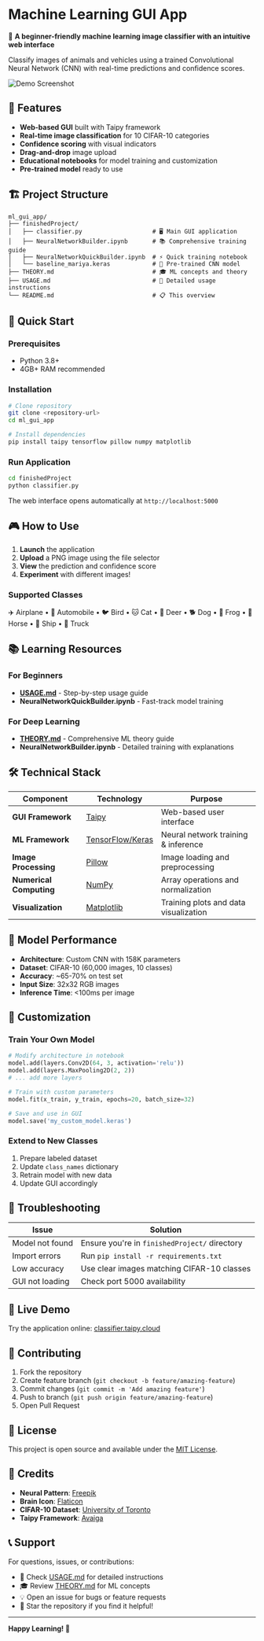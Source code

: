 # Machine Learning GUI App

🚀 **A beginner-friendly machine learning image classifier with an intuitive web interface**

Classify images of animals and vehicles using a trained Convolutional Neural Network (CNN) with real-time predictions and confidence scores.

![Demo Screenshot](https://github.com/MariyaSha/ml_gui_app/assets/32107652/4925650b-9ee5-4b55-ab7c-415b772762c1)

## 🎯 Features

- **Web-based GUI** built with Taipy framework
- **Real-time image classification** for 10 CIFAR-10 categories
- **Confidence scoring** with visual indicators
- **Drag-and-drop** image upload
- **Educational notebooks** for model training and customization
- **Pre-trained model** ready to use

## 🏗️ Project Structure

```
ml_gui_app/
├── finishedProject/
│   ├── classifier.py                    # 🖥️ Main GUI application
│   ├── NeuralNetworkBuilder.ipynb       # 📚 Comprehensive training guide
│   ├── NeuralNetworkQuickBuilder.ipynb  # ⚡ Quick training notebook
│   └── baseline_mariya.keras            # 🧠 Pre-trained CNN model
├── THEORY.md                            # 🎓 ML concepts and theory
├── USAGE.md                             # 📖 Detailed usage instructions
└── README.md                            # 📋 This overview
```

## 🚀 Quick Start

### Prerequisites
- Python 3.8+
- 4GB+ RAM recommended

### Installation
```bash
# Clone repository
git clone <repository-url>
cd ml_gui_app

# Install dependencies
pip install taipy tensorflow pillow numpy matplotlib
```

### Run Application
```bash
cd finishedProject
python classifier.py
```

The web interface opens automatically at `http://localhost:5000`

## 🎮 How to Use

1. **Launch** the application
2. **Upload** a PNG image using the file selector
3. **View** the prediction and confidence score
4. **Experiment** with different images!

### Supported Classes
✈️ Airplane • 🚗 Automobile • 🐦 Bird • 🐱 Cat • 🦌 Deer • 🐕 Dog • 🐸 Frog • 🐎 Horse • 🚢 Ship • 🚛 Truck

## 📚 Learning Resources

### For Beginners
- **[USAGE.md](USAGE.md)** - Step-by-step usage guide
- **NeuralNetworkQuickBuilder.ipynb** - Fast-track model training

### For Deep Learning
- **[THEORY.md](THEORY.md)** - Comprehensive ML theory guide
- **NeuralNetworkBuilder.ipynb** - Detailed training with explanations

## 🛠️ Technical Stack

| Component | Technology | Purpose |
|-----------|------------|----------|
| **GUI Framework** | [Taipy](https://github.com/Avaiga/taipy) | Web-based user interface |
| **ML Framework** | [TensorFlow/Keras](https://github.com/tensorflow) | Neural network training & inference |
| **Image Processing** | [Pillow](https://github.com/python-pillow/Pillow) | Image loading and preprocessing |
| **Numerical Computing** | [NumPy](https://github.com/numpy/numpy) | Array operations and normalization |
| **Visualization** | [Matplotlib](https://matplotlib.org/) | Training plots and data visualization |

## 🎯 Model Performance

- **Architecture**: Custom CNN with 158K parameters
- **Dataset**: CIFAR-10 (60,000 images, 10 classes)
- **Accuracy**: ~65-70% on test set
- **Input Size**: 32x32 RGB images
- **Inference Time**: <100ms per image

## 🔧 Customization

### Train Your Own Model
```python
# Modify architecture in notebook
model.add(layers.Conv2D(64, 3, activation='relu'))
model.add(layers.MaxPooling2D(2, 2))
# ... add more layers

# Train with custom parameters
model.fit(x_train, y_train, epochs=20, batch_size=32)

# Save and use in GUI
model.save('my_custom_model.keras')
```

### Extend to New Classes
1. Prepare labeled dataset
2. Update `class_names` dictionary
3. Retrain model with new data
4. Update GUI accordingly

## 🐛 Troubleshooting

| Issue | Solution |
|-------|----------|
| Model not found | Ensure you're in `finishedProject/` directory |
| Import errors | Run `pip install -r requirements.txt` |
| Low accuracy | Use clear images matching CIFAR-10 classes |
| GUI not loading | Check port 5000 availability |

## 🌟 Live Demo

Try the application online: [classifier.taipy.cloud](https://classifier.taipy.cloud/)

## 🤝 Contributing

1. Fork the repository
2. Create feature branch (`git checkout -b feature/amazing-feature`)
3. Commit changes (`git commit -m 'Add amazing feature'`)
4. Push to branch (`git push origin feature/amazing-feature`)
5. Open Pull Request

## 📄 License

This project is open source and available under the [MIT License](LICENSE).

## 🙏 Credits

- **Neural Pattern**: [Freepik](https://freepik.com)
- **Brain Icon**: [Flaticon](https://flaticon.com)
- **CIFAR-10 Dataset**: [University of Toronto](https://www.cs.toronto.edu/~kriz/cifar.html)
- **Taipy Framework**: [Avaiga](https://github.com/Avaiga/taipy)

## 📞 Support

For questions, issues, or contributions:
- 📖 Check [USAGE.md](USAGE.md) for detailed instructions
- 🎓 Review [THEORY.md](THEORY.md) for ML concepts
- 💡 Open an issue for bugs or feature requests
- 🌟 Star the repository if you find it helpful!

---

**Happy Learning! 🎉**

